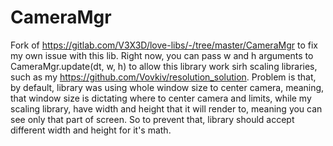 # CameraMgr
Fork of https://gitlab.com/V3X3D/love-libs/-/tree/master/CameraMgr to fix my own issue with this lib.
Right now, you can pass w and h arguments to CameraMgr.update(dt, w, h) to allow this library work sirh scaling libraries, such as my https://github.com/Vovkiv/resolution_solution.
Problem is that, by default, library was using whole window size to center camera, meaning, that window size is dictating where to center camera and limits, while my scaling library, have width and height that it will render to, meaning you can see only that part of screen.
So to prevent that, library should accept different width and height for it's math.
